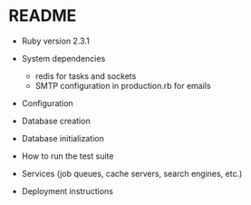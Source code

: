 # README

* Ruby version 2.3.1

* System dependencies
    * redis for tasks and sockets
    * SMTP configuration in production.rb for emails

* Configuration

* Database creation

* Database initialization

* How to run the test suite

* Services (job queues, cache servers, search engines, etc.)

* Deployment instructions


